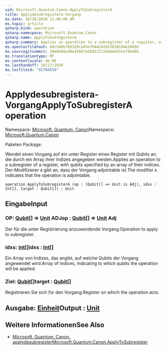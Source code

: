 ```yaml
---
uid: Microsoft.Quantum.Canon.ApplyToSubregisterA
title: Applydesubregistera-Vorgang
ms.date: 10/26/2020 12:00:00 AM
ms.topic: article
qsharp.kind: operation
qsharp.namespace: Microsoft.Quantum.Canon
qsharp.name: ApplyToSubregisterA
qsharp.summary: Applies an operation to a subregister of a register, with qubits specified by an array of their indices. The modifier `A` indicates that the operation is adjointable.
ms.openlocfilehash: e0c546b768320ce43e7b44242d15838194e1089d
ms.sourcegitcommit: 29e0d88a30e4166fa580132124b0eb57e1f0e986
ms.translationtype: MT
ms.contentlocale: de-DE
ms.lasthandoff: 10/27/2020
ms.locfileid: "92704658"
---
```

# <a name="applytosubregistera-operation"></a><span data-ttu-id="d195c-102">Applydesubregistera-Vorgang</span><span class="sxs-lookup"><span data-stu-id="d195c-102">ApplyToSubregisterA operation</span></span>

<span data-ttu-id="d195c-103">Namespace: [Microsoft. Quantum. Canon](xref:Microsoft.Quantum.Canon)</span><span class="sxs-lookup"><span data-stu-id="d195c-103">Namespace: [Microsoft.Quantum.Canon](xref:Microsoft.Quantum.Canon)</span></span>

<span data-ttu-id="d195c-104">Paketen [](https://nuget.org/packages/)</span><span class="sxs-lookup"><span data-stu-id="d195c-104">Package: [](https://nuget.org/packages/)</span></span>


<span data-ttu-id="d195c-105">Wendet einen Vorgang auf ein unter Register eines Register mit Qubits an, die durch ein Array ihrer Indizes angegeben werden.</span><span class="sxs-lookup"><span data-stu-id="d195c-105">Applies an operation to a subregister of a register, with qubits specified by an array of their indices.</span></span>
<span data-ttu-id="d195c-106">Der-Modifizierer `A` gibt an, dass der Vorgang adjointable ist.</span><span class="sxs-lookup"><span data-stu-id="d195c-106">The modifier `A` indicates that the operation is adjointable.</span></span>

```qsharp
operation ApplyToSubregisterA (op : (Qubit[] => Unit is Adj), idxs : Int[], target : Qubit[]) : Unit
```


## <a name="input"></a><span data-ttu-id="d195c-107">Eingabe</span><span class="sxs-lookup"><span data-stu-id="d195c-107">Input</span></span>

### <a name="op--qubit--unit-adj"></a><span data-ttu-id="d195c-108">OP: [Qubit](xref:microsoft.quantum.lang-ref.qubit)[] => [Unit](xref:microsoft.quantum.lang-ref.unit) ADJ</span><span class="sxs-lookup"><span data-stu-id="d195c-108">op : [Qubit](xref:microsoft.quantum.lang-ref.qubit)[] => [Unit](xref:microsoft.quantum.lang-ref.unit) Adj</span></span>

<span data-ttu-id="d195c-109">Der für die unter Registrierung anzuwendende Vorgang.</span><span class="sxs-lookup"><span data-stu-id="d195c-109">Operation to apply to subregister.</span></span>


### <a name="idxs--int"></a><span data-ttu-id="d195c-110">idxs: [int](xref:microsoft.quantum.lang-ref.int)[]</span><span class="sxs-lookup"><span data-stu-id="d195c-110">idxs : [Int](xref:microsoft.quantum.lang-ref.int)[]</span></span>

<span data-ttu-id="d195c-111">Ein Array von Indizes, das angibt, auf welche Qubits der Vorgang angewendet wird.</span><span class="sxs-lookup"><span data-stu-id="d195c-111">Array of indices, indicating to which qubits the operation will be applied.</span></span>


### <a name="target--qubit"></a><span data-ttu-id="d195c-112">Ziel: [Qubit](xref:microsoft.quantum.lang-ref.qubit)[]</span><span class="sxs-lookup"><span data-stu-id="d195c-112">target : [Qubit](xref:microsoft.quantum.lang-ref.qubit)[]</span></span>

<span data-ttu-id="d195c-113">Registrieren Sie sich für den Vorgang.</span><span class="sxs-lookup"><span data-stu-id="d195c-113">Register on which the operation acts.</span></span>



## <a name="output--unit"></a><span data-ttu-id="d195c-114">Ausgabe: [Einheit](xref:microsoft.quantum.lang-ref.unit)</span><span class="sxs-lookup"><span data-stu-id="d195c-114">Output : [Unit](xref:microsoft.quantum.lang-ref.unit)</span></span>



## <a name="see-also"></a><span data-ttu-id="d195c-115">Weitere Informationen</span><span class="sxs-lookup"><span data-stu-id="d195c-115">See Also</span></span>

- [<span data-ttu-id="d195c-116">Microsoft. Quantum. Canon. applydesubregister</span><span class="sxs-lookup"><span data-stu-id="d195c-116">Microsoft.Quantum.Canon.ApplyToSubregister</span></span>](xref:Microsoft.Quantum.Canon.ApplyToSubregister)